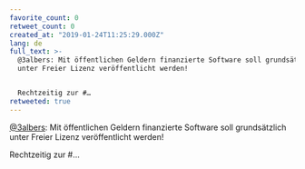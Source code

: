 ```yaml
---
favorite_count: 0
retweet_count: 0
created_at: "2019-01-24T11:25:29.000Z"
lang: de
full_text: >-
  @3albers: Mit öffentlichen Geldern finanzierte Software soll grundsätzlich
  unter Freier Lizenz veröffentlicht werden!


  Rechtzeitig zur #…
retweeted: true
---
```


[@3albers](https://twitter.com/3albers): Mit öffentlichen Geldern finanzierte
Software soll grundsätzlich unter Freier Lizenz veröffentlicht werden!

Rechtzeitig zur #…
